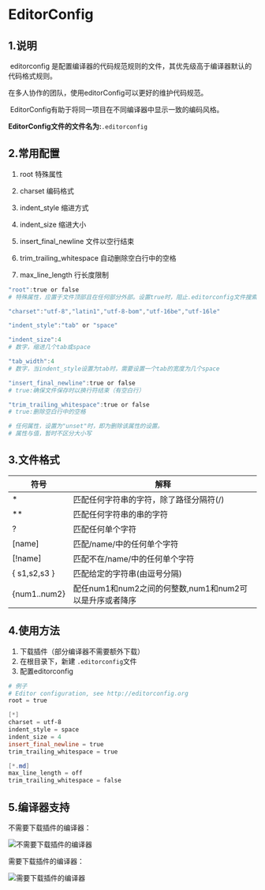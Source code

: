# EditorConfig

## 1.说明

​	editorconfig 是配置编译器的代码规范规则的文件，其优先级高于编译器默认的代码格式规则。

在多人协作的团队，使用editorConfig可以更好的维护代码规范。

​	EditorConfig有助于将同一项目在不同编译器中显示一致的编码风格。

​	**EditorConfig文件的文件名为:**`.editorconfig`

## 2.常用配置

1. root  特殊属性
2. charset   编码格式

2. indent_style   缩进方式

3. indent_size 缩进大小
4. insert_final_newline  文件以空行结束
5. trim_trailing_whitespace 自动删除空白行中的空格
6. max_line_length 行长度限制

```powershell
"root":true or false  
# 特殊属性，应置于文件顶部且在任何部分外部。设置true时，阻止.editorconfig文件搜索当前文件

"charset":"utf-8","latin1","utf-8-bom","utf-16be","utf-16le"

"indent_style":"tab" or "space"

"indent_size":4 
# 数字，缩进几个tab或space

"tab_width":4  
# 数字，当indent_style设置为tab时，需要设置一个tab的宽度为几个space

"insert_final_newline":true or false 
# true:确保文件保存时以换行符结束（有空白行）

"trim_trailing_whitespace":true or false 
# true:删除空白行中的空格

# 任何属性，设置为"unset"时，即为删除该属性的设置。
# 属性与值，暂时不区分大小写
```

## 3.文件格式

| 符号         | 解释                                                    |
| ------------ | ------------------------------------------------------- |
| *            | 匹配任何字符串的字符，除了路径分隔符(/)                 |
| **           | 匹配任何字符串的串的字符                                |
| ?            | 匹配任何单个字符                                        |
| [name]       | 匹配/name/中的任何单个字符                              |
| [!name]      | 匹配不在/name/中的任何单个字符                          |
| { s1,s2,s3 } | 匹配给定的字符串(由逗号分隔)                            |
| {num1..num2} | 配任num1和num2之间的何整数,num1和num2可以是升序或者降序 |

## 4.使用方法

1. 下载插件（部分编译器不需要额外下载）
2. 在根目录下，新建 `.editorconfig`文件
3. 配置editorconfig

```powershell
# 例子
# Editor configuration, see http://editorconfig.org
root = true

[*]
charset = utf-8
indent_style = space
indent_size = 4
insert_final_newline = true
trim_trailing_whitespace = true

[*.md]
max_line_length = off
trim_trailing_whitespace = false
```

## 5.编译器支持

不需要下载插件的编译器：

![不需要下载插件的编译器](/Users/apple/Desktop/editorconfig/no-plugin-necessary.png)

需要下载插件的编译器：

![需要下载插件的编译器](/Users/apple/Desktop/editorconfig/plugin-necessary.png)